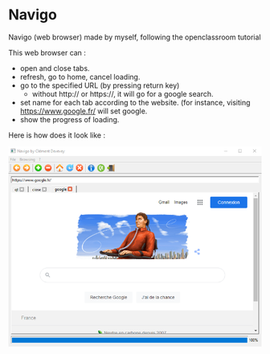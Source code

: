 # Navigo
Navigo (web browser) made by myself, following the openclassroom tutorial

This web browser can : 
- open and close tabs.
- refresh, go to home, cancel loading.
- go to the specified URL (by pressing return key)
  - without http:// or https://, it will go for a google search.
- set name for each tab according to the website. (for instance, visiting https://www.google.fr/ will set google.
- show the progress of loading.

Here is how does it look like :

![screenshot](images/screenshot_navigo.png)
